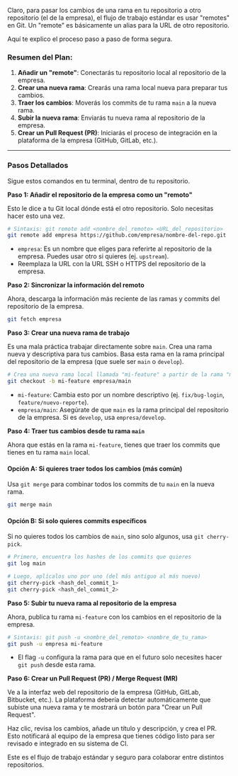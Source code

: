 Claro, para pasar los cambios de una rama en tu repositorio a otro repositorio (el de la empresa), el flujo de trabajo estándar es usar "remotes" en Git. Un "remote" es básicamente un alias para la URL de otro repositorio.

Aquí te explico el proceso paso a paso de forma segura.

### Resumen del Plan:

1.  **Añadir un "remote"**: Conectarás tu repositorio local al repositorio de la empresa.
2.  **Crear una nueva rama**: Crearás una rama local nueva para preparar tus cambios.
3.  **Traer los cambios**: Moverás los commits de tu rama `main` a la nueva rama.
4.  **Subir la nueva rama**: Enviarás tu nueva rama al repositorio de la empresa.
5.  **Crear un Pull Request (PR)**: Iniciarás el proceso de integración en la plataforma de la empresa (GitHub, GitLab, etc.).

---

### Pasos Detallados

Sigue estos comandos en tu terminal, dentro de tu repositorio.

**Paso 1: Añadir el repositorio de la empresa como un "remoto"**

Esto le dice a tu Git local dónde está el otro repositorio. Solo necesitas hacer esto una vez.

```bash
# Sintaxis: git remote add <nombre_del_remoto> <URL_del_repositorio>
git remote add empresa https://github.com/empresa/nombre-del-repo.git
```

*   `empresa`: Es un nombre que eliges para referirte al repositorio de la empresa. Puedes usar otro si quieres (ej. `upstream`).
*   Reemplaza la URL con la URL SSH o HTTPS del repositorio de la empresa.

**Paso 2: Sincronizar la información del remoto**

Ahora, descarga la información más reciente de las ramas y commits del repositorio de la empresa.

```bash
git fetch empresa
```

**Paso 3: Crear una nueva rama de trabajo**

Es una mala práctica trabajar directamente sobre `main`. Crea una rama nueva y descriptiva para tus cambios. Basa esta rama en la rama principal del repositorio de la empresa (que suele ser `main` o `develop`).

```bash
# Crea una nueva rama local llamada "mi-feature" a partir de la rama "main" de la empresa
git checkout -b mi-feature empresa/main
```

*   `mi-feature`: Cambia esto por un nombre descriptivo (ej. `fix/bug-login`, `feature/nuevo-reporte`).
*   `empresa/main`: Asegúrate de que `main` es la rama principal del repositorio de la empresa. Si es `develop`, usa `empresa/develop`.

**Paso 4: Traer tus cambios desde tu rama `main`**

Ahora que estás en la rama `mi-feature`, tienes que traer los commits que tienes en tu rama `main` local.

#### Opción A: Si quieres traer todos los cambios (más común)

Usa `git merge` para combinar todos los commits de tu `main` en la nueva rama.

```bash
git merge main
```

#### Opción B: Si solo quieres commits específicos

Si no quieres todos los cambios de `main`, sino solo algunos, usa `git cherry-pick`.

```bash
# Primero, encuentra los hashes de los commits que quieres
git log main

# Luego, aplícalos uno por uno (del más antiguo al más nuevo)
git cherry-pick <hash_del_commit_1>
git cherry-pick <hash_del_commit_2>
```

**Paso 5: Subir tu nueva rama al repositorio de la empresa**

Ahora, publica tu rama `mi-feature` con los cambios en el repositorio de la empresa.

```bash
# Sintaxis: git push -u <nombre_del_remoto> <nombre_de_tu_rama>
git push -u empresa mi-feature
```

*   El flag `-u` configura la rama para que en el futuro solo necesites hacer `git push` desde esta rama.

**Paso 6: Crear un Pull Request (PR) / Merge Request (MR)**

Ve a la interfaz web del repositorio de la empresa (GitHub, GitLab, Bitbucket, etc.). La plataforma debería detectar automáticamente que subiste una nueva rama y te mostrará un botón para "Crear un Pull Request".

Haz clic, revisa los cambios, añade un título y descripción, y crea el PR. Esto notificará al equipo de la empresa que tienes código listo para ser revisado e integrado en su sistema de CI.

Este es el flujo de trabajo estándar y seguro para colaborar entre distintos repositorios.
